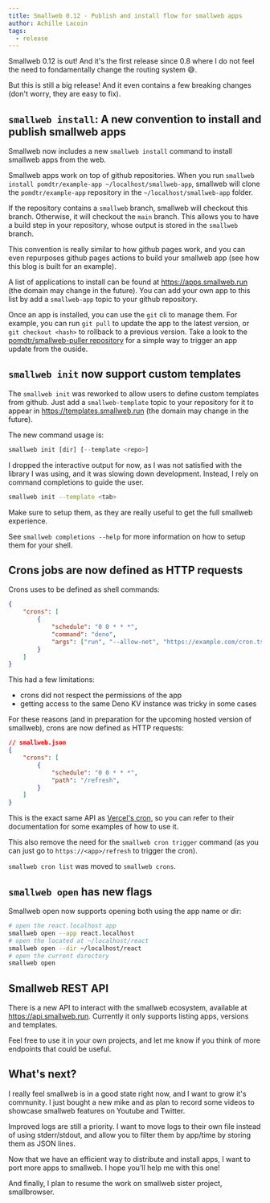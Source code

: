 ```yaml
---
title: Smallweb 0.12 - Publish and install flow for smallweb apps
author: Achille Lacoin
tags:
  - release
---
```


Smallweb 0.12 is out! And it's the first release since 0.8 where I do not feel the need to fondamentally change the routing system 😅.

But this is still a big release! And it even contains a few breaking changes (don't worry, they are easy to fix).

## `smallweb install`: A new convention to install and publish smallweb apps

Smallweb now includes a new `smallweb install` command to install smallweb apps from the web.

Smallweb apps work on top of github repositories. When you run `smallweb install pomdtr/example-app ~/localhost/smallweb-app`, smallweb will clone the `pomdtr/example-app` repository in the `~/localhost/smallweb-app` folder.

<!-- more -->

If the repository contains a `smallweb` branch, smallweb will checkout this branch. Otherwise, it will checkout the `main` branch. This allows you to have a build step in your repository, whose output is stored in the `smallweb` branch.

This convention is really similar to how github pages work, and you can even repurposes github pages actions to build your smallweb app (see how this blog is built for an example).

A list of applications to install can be found at <https://apps.smallweb.run> (the domain may change in the future). You can add your own app to this list by add a `smallweb-app` topic to your github repository.

Once an app is installed, you can use the `git` cli to manage them. For example, you can run `git pull` to update the app to the latest version, or `git checkout <hash>` to rollback to a previous version. Take a look to the [pomdtr/smallweb-puller repository](https://github.com/pomdtr/smallweb-puller) for a simple way to trigger an app update from the ouside.

## `smallweb init` now support custom templates

The `smallweb init` was reworked to allow users to define custom templates from github. Just add a `smallweb-template` topic to your repository for it to appear in <https://templates.smallweb.run> (the domain may change in the future).

The new command usage is:

```ts
smallweb init [dir] [--template <repo>]
```

I dropped the interactive output for now, as I was not satisfied with the library I was using, and it was slowing down development. Instead, I rely on command completions to guide the user.

```sh
smallweb init --template <tab>
```

Make sure to setup them, as they are really useful to get the full smallweb experience.

See `smallweb completions --help` for more information on how to setup them for your shell.

## Crons jobs are now defined as HTTP requests

Crons uses to be defined as shell commands:

```json
{
    "crons": [
        {
            "schedule": "0 0 * * *",
            "command": "deno",
            "args": ["run", "--allow-net", "https://example.com/cron.ts"]
        }
    ]
}
```

This had a few limitations:

- crons did not respect the permissions of the app
- getting access to the same Deno KV instance was tricky in some cases

For these reasons (and in preparation for the upcoming hosted version of smallweb), crons are now defined as HTTP requests:

```json
// smallweb.json
{
    "crons": [
        {
            "schedule": "0 0 * * *",
            "path": "/refresh",
        }
    ]
}
```

This is the exact same API as [Vercel's cron](https://vercel.com/guides/how-to-setup-cron-jobs-on-vercel), so you can refer to their documentation for some examples of how to use it.

This also remove the need for the `smallweb cron trigger` command (as you can just go to `https://<app>/refresh` to trigger the cron).

`smallweb cron list` was moved to `smallweb crons`.

## `smallweb open` has new flags

Smallweb open now supports opening both using the app name or dir:

```sh
# open the react.localhost app
smallweb open --app react.localhost
# open the located at ~/localhost/react
smallweb open --dir ~/localhost/react
# open the current directory
smallweb open
```

## Smallweb REST API

There is a new API to interact with the smallweb ecosystem, available at <https://api.smallweb.run>. Currently it only supports listing apps, versions and templates.

Feel free to use it in your own projects, and let me know if you think of more endpoints that could be useful.

## What's next?

I really feel smallweb is in a good state right now, and I want to grow it's community. I just bought a new mike and as plan to record some videos to showcase smallweb features on Youtube and Twitter.

Improved logs are still a priority. I want to move logs to their own file instead of using stderr/stdout, and allow you to filter them by app/time by storing them as JSON lines.

 Now that we have an efficient way to distribute and install apps, I want to port more apps to smallweb. I hope you'll help me with this one!

And finally, I plan to resume the work on smallweb sister project, smallbrowser.
